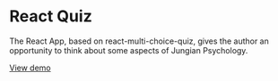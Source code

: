 # React Quiz

The React App, based on react-multi-choice-quiz, gives the author an opportunity to think about some aspects of Jungian Psychology.

[View demo](https://cmirnow.github.io/schizophrenia-stalking)
